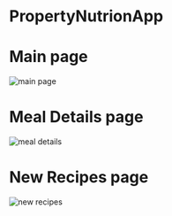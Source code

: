 # PropertyNutrionApp

# Main page
![main page](https://user-images.githubusercontent.com/42112729/152806435-15867fde-56b4-4190-bb35-c2a3575e7bea.png)

# Meal Details page
![meal details](https://user-images.githubusercontent.com/42112729/152806438-b21fbd89-8823-42bd-ba2c-96ccc0fb7c97.png)

# New Recipes page
![new recipes](https://user-images.githubusercontent.com/42112729/152806442-591c86cf-4d4a-42da-ac5f-028802c9b23c.png)
